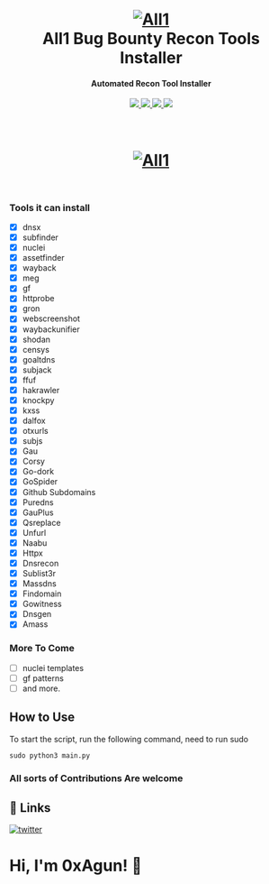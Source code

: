 <h1 align="center">
  <br>
  <a href="https://github.com/0xAgun/All1"><img src="https://i.ibb.co/J2DfK56/Screenshot-at-2022-06-27-11-47-34.png" alt="All1"></a>
  <br>
    All1 Bug Bounty Recon Tools Installer
  <br>
</h1>
<h4 align="center">Automated Recon Tool Installer</h4>
    <p align="center">
  <a href="https://github.com/0xAgun/All1">
    <img src="https://img.shields.io/badge/Version-2.1.9-blue">
  </a>
  <a href="https://github.com/0xAgun/All1">
      <img src="https://img.shields.io/badge/python-3.9.2-brightgreen">
  </a>
  <a href="https://github.com/0xAgun/All1">
      <img src="https://img.shields.io/badge/license-0xAgun-orange">
  </a>
    <a href="https://github.com/0xAgun/All1">
      <img src="https://img.shields.io/github/forks/0xAgun/All1?style=social">
  </a>
</p>
<h1 align="center">
  <br>
  <a href="https://github.com/0xAgun/All1"><img src="https://i.ibb.co/dPzMNKH/carbon-1.png" alt="All1"></a>
  <br>
  <br>
</h1>

### Tools it can install
- [x] dnsx
- [x] subfinder
- [x] nuclei
- [x] assetfinder
- [x] wayback
- [x] meg
- [x] gf
- [x] httprobe 
- [x] gron
- [x] webscreenshot
- [x] waybackunifier
- [x] shodan
- [x] censys
- [x] goaltdns
- [x] subjack
- [x] ffuf
- [x] hakrawler
- [x] knockpy
- [x] kxss
- [x] dalfox
- [x] otxurls
- [x] subjs
- [x] Gau
- [x] Corsy
- [x] Go-dork
- [x] GoSpider
- [x] Github Subdomains
- [x] Puredns
- [x] GauPlus
- [x] Qsreplace
- [x] Unfurl
- [x] Naabu
- [x] Httpx
- [x] Dnsrecon
- [x] Sublist3r
- [x] Massdns
- [x] Findomain
- [x] Gowitness
- [x] Dnsgen
- [x] Amass

### More To Come
- [ ] nuclei templates
- [ ] gf patterns
- [ ] and more.

## How to Use

To start the script, run the following command, need to run sudo

```py
sudo python3 main.py
```


### All sorts of Contributions Are welcome

## 🔗 Links
[![twitter](https://img.shields.io/badge/twitter-1DA1F2?style=for-the-badge&logo=twitter&logoColor=white)](https://twitter.com/myselfAshraful)

  
# Hi, I'm 0xAgun! 👋
